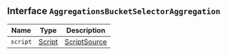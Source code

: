 ## Interface `AggregationsBucketSelectorAggregation`

| Name | Type | Description |
| - | - | - |
| `script` | [Script](./Script.md) | [ScriptSource](./ScriptSource.md) | The script to run for this aggregation. |

